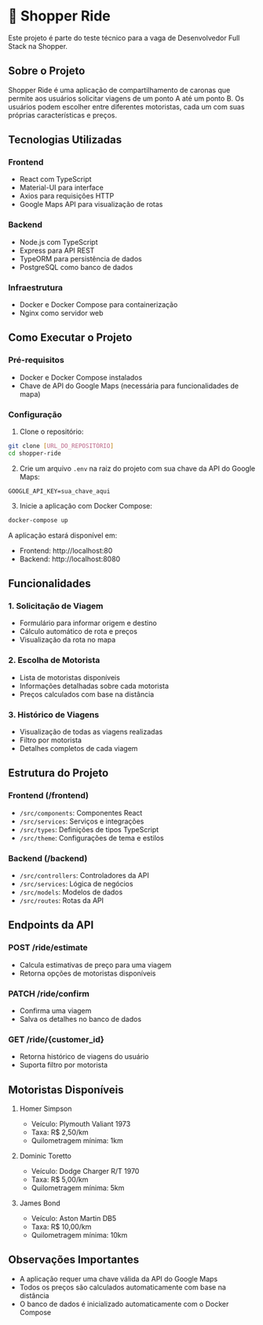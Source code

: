 # 🚗 Shopper Ride

Este projeto é parte do teste técnico para a vaga de Desenvolvedor Full Stack na Shopper.

## Sobre o Projeto
Shopper Ride é uma aplicação de compartilhamento de caronas que permite aos usuários solicitar viagens de um ponto A até um ponto B. Os usuários podem escolher entre diferentes motoristas, cada um com suas próprias características e preços.

## Tecnologias Utilizadas

### Frontend
- React com TypeScript
- Material-UI para interface
- Axios para requisições HTTP
- Google Maps API para visualização de rotas

### Backend
- Node.js com TypeScript
- Express para API REST
- TypeORM para persistência de dados
- PostgreSQL como banco de dados

### Infraestrutura
- Docker e Docker Compose para containerização
- Nginx como servidor web

## Como Executar o Projeto

### Pré-requisitos
- Docker e Docker Compose instalados
- Chave de API do Google Maps (necessária para funcionalidades de mapa)

### Configuração
1. Clone o repositório:
```bash
git clone [URL_DO_REPOSITÓRIO]
cd shopper-ride
```

2. Crie um arquivo `.env` na raiz do projeto com sua chave da API do Google Maps:
```env
GOOGLE_API_KEY=sua_chave_aqui
```

3. Inicie a aplicação com Docker Compose:
```bash
docker-compose up
```

A aplicação estará disponível em:
- Frontend: http://localhost:80
- Backend: http://localhost:8080

## Funcionalidades

### 1. Solicitação de Viagem
- Formulário para informar origem e destino
- Cálculo automático de rota e preços
- Visualização da rota no mapa

### 2. Escolha de Motorista
- Lista de motoristas disponíveis
- Informações detalhadas sobre cada motorista
- Preços calculados com base na distância

### 3. Histórico de Viagens
- Visualização de todas as viagens realizadas
- Filtro por motorista
- Detalhes completos de cada viagem

## Estrutura do Projeto

### Frontend (/frontend)
- `/src/components`: Componentes React
- `/src/services`: Serviços e integrações
- `/src/types`: Definições de tipos TypeScript
- `/src/theme`: Configurações de tema e estilos

### Backend (/backend)
- `/src/controllers`: Controladores da API
- `/src/services`: Lógica de negócios
- `/src/models`: Modelos de dados
- `/src/routes`: Rotas da API

## Endpoints da API

### POST /ride/estimate
- Calcula estimativas de preço para uma viagem
- Retorna opções de motoristas disponíveis

### PATCH /ride/confirm
- Confirma uma viagem
- Salva os detalhes no banco de dados

### GET /ride/{customer_id}
- Retorna histórico de viagens do usuário
- Suporta filtro por motorista

## Motoristas Disponíveis
1. Homer Simpson
   - Veículo: Plymouth Valiant 1973
   - Taxa: R$ 2,50/km
   - Quilometragem mínima: 1km

2. Dominic Toretto
   - Veículo: Dodge Charger R/T 1970
   - Taxa: R$ 5,00/km
   - Quilometragem mínima: 5km

3. James Bond
   - Veículo: Aston Martin DB5
   - Taxa: R$ 10,00/km
   - Quilometragem mínima: 10km

## Observações Importantes
- A aplicação requer uma chave válida da API do Google Maps
- Todos os preços são calculados automaticamente com base na distância
- O banco de dados é inicializado automaticamente com o Docker Compose
